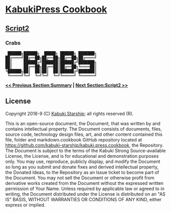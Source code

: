 # [KabukiPress Cookbook](../readme.md)

## [Script2](./readme.md)

### Crabs

```AsciiArt
 ██████╗██████╗  █████╗ ██████╗ ███████╗
██╔════╝██╔══██╗██╔══██╗██╔══██╗██╔════╝
██║     ██████╔╝███████║██████╔╝███████╗
██║     ██╔══██╗██╔══██║██╔══██╗╚════██║
╚██████╗██║  ██║██║  ██║██████╔╝███████║
 ╚═════╝╚═╝  ╚═╝╚═╝  ╚═╝╚═════╝ ╚══════╝
```


**[<< Previous Section:Summary](./summary.md) | [Next Section:Script2 >>](../script2/readme.md)**

## License

Copyright 2018-9 (C) [Kabuki Starship](https://kabukistarship.com); all rights reserved (R).

This is an open-source document, the Document, that was written by and contains intellectual property. The Document consists of documents, files, source code, technology design files, art, and other content contained this file, folder and markdown.cookbook GitHub repository located at <https://github.com/kabuki-starship/kabuki.press.cookbook>, the Repository. The Document is subject to the terms of the Kabuki Strong Source-available License, the License, and is for educational and demonstration purposes only. You may use, reproduce, publicly display, and modify the Document so long as you submit and donate fixes and derived intellectual property, the Donated Ideas, to the Repository as an Issue ticket to become part of the Document. You may not sell the Document or otherwise profit from derivative works created from the Document without the expressed written permission of Your Name. Unless required by applicable law or agreed to in writing, the Document distributed under the License is distributed on an "AS IS" BASIS, WITHOUT WARRANTIES OR CONDITIONS OF ANY KIND, either express or implied.
